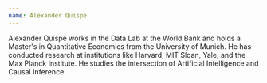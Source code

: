 ```yaml
---
name: Alexander Quispe
---
```

Alexander Quispe works in the Data Lab at the World Bank and holds a Master's in Quantitative Economics from the University of Munich. He has conducted research at institutions like Harvard, MIT Sloan, Yale, and the Max Planck Institute. He studies the intersection of Artificial Intelligence and Causal Inference.

